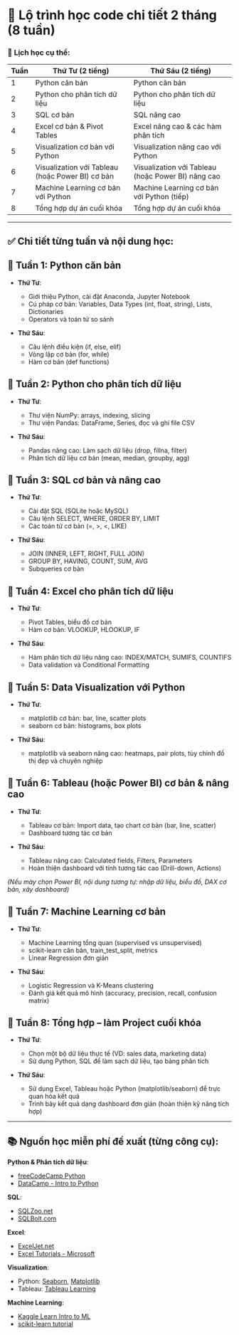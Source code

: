 # 📌 Lộ trình học code chi tiết 2 tháng (8 tuần)

### 📆 **Lịch học cụ thể:**

| Tuần | Thứ Tư (2 tiếng)                                 | Thứ Sáu (2 tiếng)                                  |
| ---- | ------------------------------------------------ | -------------------------------------------------- |
| 1    | Python căn bản                                   | Python căn bản                                     |
| 2    | Python cho phân tích dữ liệu                     | Python cho phân tích dữ liệu                       |
| 3    | SQL cơ bản                                       | SQL nâng cao                                       |
| 4    | Excel cơ bản & Pivot Tables                      | Excel nâng cao & các hàm phân tích                 |
| 5    | Visualization cơ bản với Python                  | Visualization nâng cao với Python                  |
| 6    | Visualization với Tableau (hoặc Power BI) cơ bản | Visualization với Tableau (hoặc Power BI) nâng cao |
| 7    | Machine Learning cơ bản với Python               | Machine Learning cơ bản với Python (tiếp)          |
| 8    | Tổng hợp dự án cuối khóa                         | Tổng hợp dự án cuối khóa                           |

---

## ✅ Chi tiết từng tuần và nội dung học:

## 🚩 Tuần 1: Python căn bản

* **Thứ Tư**:

  * Giới thiệu Python, cài đặt Anaconda, Jupyter Notebook
  * Cú pháp cơ bản: Variables, Data Types (int, float, string), Lists, Dictionaries
  * Operators và toán tử so sánh
* **Thứ Sáu**:

  * Câu lệnh điều kiện (if, else, elif)
  * Vòng lặp cơ bản (for, while)
  * Hàm cơ bản (def functions)

## 🚩 Tuần 2: Python cho phân tích dữ liệu

* **Thứ Tư**:

  * Thư viện NumPy: arrays, indexing, slicing
  * Thư viện Pandas: DataFrame, Series, đọc và ghi file CSV
* **Thứ Sáu**:

  * Pandas nâng cao: Làm sạch dữ liệu (drop, fillna, filter)
  * Phân tích dữ liệu cơ bản (mean, median, groupby, agg)

## 🚩 Tuần 3: SQL cơ bản và nâng cao

* **Thứ Tư**:

  * Cài đặt SQL (SQLite hoặc MySQL)
  * Câu lệnh SELECT, WHERE, ORDER BY, LIMIT
  * Các toán tử cơ bản (=, >, <, LIKE)
* **Thứ Sáu**:

  * JOIN (INNER, LEFT, RIGHT, FULL JOIN)
  * GROUP BY, HAVING, COUNT, SUM, AVG
  * Subqueries cơ bản

## 🚩 Tuần 4: Excel cho phân tích dữ liệu

* **Thứ Tư**:

  * Pivot Tables, biểu đồ cơ bản
  * Hàm cơ bản: VLOOKUP, HLOOKUP, IF
* **Thứ Sáu**:

  * Hàm phân tích dữ liệu nâng cao: INDEX/MATCH, SUMIFS, COUNTIFS
  * Data validation và Conditional Formatting

## 🚩 Tuần 5: Data Visualization với Python

* **Thứ Tư**:

  * matplotlib cơ bản: bar, line, scatter plots
  * seaborn cơ bản: histograms, box plots
* **Thứ Sáu**:

  * matplotlib và seaborn nâng cao: heatmaps, pair plots, tùy chỉnh đồ thị đẹp và chuyên nghiệp

## 🚩 Tuần 6: Tableau (hoặc Power BI) cơ bản & nâng cao

* **Thứ Tư**:

  * Tableau cơ bản: Import data, tạo chart cơ bản (bar, line, scatter)
  * Dashboard tương tác cơ bản
* **Thứ Sáu**:

  * Tableau nâng cao: Calculated fields, Filters, Parameters
  * Hoàn thiện dashboard với tính tương tác cao (Drill-down, Actions)

*(Nếu mày chọn Power BI, nội dung tương tự: nhập dữ liệu, biểu đồ, DAX cơ bản, xây dashboard)*

## 🚩 Tuần 7: Machine Learning cơ bản

* **Thứ Tư**:

  * Machine Learning tổng quan (supervised vs unsupervised)
  * scikit-learn căn bản, train\_test\_split, metrics
  * Linear Regression đơn giản
* **Thứ Sáu**:

  * Logistic Regression và K-Means clustering
  * Đánh giá kết quả mô hình (accuracy, precision, recall, confusion matrix)

## 🚩 Tuần 8: Tổng hợp – làm Project cuối khóa

* **Thứ Tư**:

  * Chọn một bộ dữ liệu thực tế (VD: sales data, marketing data)
  * Sử dụng Python, SQL để làm sạch dữ liệu, tạo bảng phân tích
* **Thứ Sáu**:

  * Sử dụng Excel, Tableau hoặc Python (matplotlib/seaborn) để trực quan hóa kết quả
  * Trình bày kết quả dạng dashboard đơn giản (hoàn thiện kỹ năng tích hợp)

---

## 📚 **Nguồn học miễn phí đề xuất (từng công cụ)**:

**Python & Phân tích dữ liệu**:

* [freeCodeCamp Python](https://www.freecodecamp.org/learn/scientific-computing-with-python/)
* [DataCamp - Intro to Python](https://app.datacamp.com/learn/courses/intro-to-python-for-data-science)

**SQL**:

* [SQLZoo.net](https://sqlzoo.net/)
* [SQLBolt.com](https://sqlbolt.com/)

**Excel**:

* [ExcelJet.net](https://exceljet.net/)
* [Excel Tutorials - Microsoft](https://support.microsoft.com/en-us/excel)

**Visualization**:

* Python: [Seaborn](https://seaborn.pydata.org/tutorial.html), [Matplotlib](https://matplotlib.org/stable/tutorials/index.html)
* Tableau: [Tableau Learning](https://www.tableau.com/learn/training)

**Machine Learning**:

* [Kaggle Learn Intro to ML](https://www.kaggle.com/learn/intro-to-machine-learning)
* [scikit-learn tutorial](https://scikit-learn.org/stable/tutorial/basic/tutorial.html)